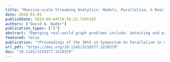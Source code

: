 ```yaml
---
title: "Massive-scale Streaming Analytics: Models, Parallelism, & Real-world Applications"
date: 2018-01-01
publishDate: 2019-09-04T10:56:22.754519Z
authors: ["David A. Bader"]
publication_types: ["1"]
abstract: "Emerging real-world graph problems include: detecting and preventing disease in human populations; revealing community structure in large social networks; and improving the resilience of the electric power grid. Unlike traditional applications in computational science and engineering, solving these social problems at scale often raises new challenges because of the sparsity and lack of locality in the data, the need for research on scalable algorithms and development of frameworks for solving these real-world problems on high performance computers, and for improved models that capture the noise and bias inherent in the torrential data streams. Highlighting this keynote talk, Bader will discuss the opportunities and challenges in massive data-intensive computing for applications in social sciences, physical sciences, and engineering. Focusing on parallel algorithm design and implementation, Bader formalizes a practical model for graph analysis on streaming data. In this model, a massive graph undergoes changes from an input stream of edge insertions and removals. The model supports concurrent updating of the graph while algorithms execute concurrently on the dynamic data structure. The talk introduces a concept of validity: an algorithm is valid if the output is correct for a graph consisting of the initial graph with some subset of concurrent changes. Practical examples of this model are given for valid implementations of breadth first search, connected components, PageRank, and triangle counting, all useful graph kernels in real-world applications. This is joint work with E. Jason Riedy and Chunxing Yin."
featured: false
publication: "*Proceedings of the 30th on Symposium on Parallelism in Algorithms and Architectures, SPAA 2018, Vienna, Austria, July 16-18, 2018*"
url_pdf: "https://doi.org/10.1145/3210377.3210379"
doi: "10.1145/3210377.3210379"
---
```


